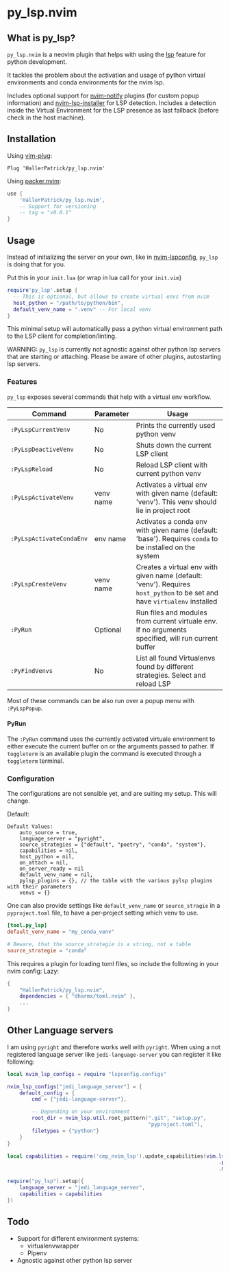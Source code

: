 # py_lsp.nvim

## What is py_lsp?

`py_lsp.nvim` is a neovim plugin that helps with using the [lsp](https://neovim.io/doc/user/lsp.html) feature for python development.

It tackles the problem about the activation and usage of python virtual environments and conda environments
for the nvim lsp.

Includes optional support for [nvim-notify](https://github.com/rcarriga/nviqm-notify) plugins (for custom popup information) and [nvim-lsp-installer](https://github.com/williamboman/nvim-lsp-installer) for LSP detection.
Includes a detection inside the Virtual Environment for the LSP presence as last fallback (before check in the host machine).

## Installation

Using [vim-plug](https://github.com/junegunn/vim-plug):

```viml
Plug 'HallerPatrick/py_lsp.nvim'
```

Using [packer.nvim](https://github.com/wbthomason/packer.nvim):

```lua
use {
    'HallerPatrick/py_lsp.nvim',
    -- Support for versioning
    -- tag = "v0.0.1" 
}
```

## Usage

Instead of initializing the server on your own, like in [nvim-lspconfig](https://github.com/neovim/nvim-lspconfig#quickstart),
`py_lsp` is doing that for you.

Put this in your `init.lua` (or wrap in lua call for your `init.vim`)

```lua
require'py_lsp'.setup {
  -- This is optional, but allows to create virtual envs from nvim
  host_python = "/path/to/python/bin",
  default_venv_name = ".venv" -- For local venv
}
```

This minimal setup will automatically pass a python virtual environment path
to the LSP client for completion/linting.

WARNING: `py_lsp` is currently not agnostic against other python lsp servers that are starting or attaching.
Please be aware of other plugins, autostarting lsp servers.

### Features

`py_lsp` exposes several commands that help with a virtual env workflow.

| Command              | Parameter | Usage                                                                                                                     |
| -------------------- | --------- | ------------------------------------------------------------------------------------------------------------------------- |
| `:PyLspCurrentVenv`  | No        | Prints the currently used python venv                                                                                     |
| `:PyLspDeactiveVenv` | No        | Shuts down the current LSP client                                                                                         |
| `:PyLspReload`       | No        | Reload LSP client with current python venv                                                                                |
| `:PyLspActivateVenv` | venv name | Activates a virtual env with given name (default: 'venv'). This venv should lie in project root                           |
| `:PyLspActivateCondaEnv` | env name | Activates a conda env with given name (default: 'base'). Requires `conda` to be installed on the system                |
| `:PyLspCreateVenv`   | venv name | Creates a virtual env with given name (default: 'venv'). Requires `host_python` to be set and have `virtualenv` installed |
| `:PyRun`             | Optional<command>   | Run files and modules from current virtuale env. If no arguments specified, will run current buffer                                                                           |
| `:PyFindVenvs`       | No        | List all found Virtualenvs found by different strategies. Select and reload LSP                                           |

Most of these commands can be also run over a popup menu with `:PyLspPopup`.


#### PyRun

The `:PyRun` command uses the currently activated virtuale environment to either execute the current buffer on
or the arguments passed to pather. If `toggleterm` is an available plugin the command is executed through 
a `toggleterm` terminal.


### Configuration

The configurations are not sensible yet, and are suiting my setup. This will change.

Default:

```
Default Values:
    auto_source = true,
    language_server = "pyright",
    source_strategies = {"default", "poetry", "conda", "system"},
    capabilities = nil,
    host_python = nil,
    on_attach = nil,
    on_server_ready = nil
    default_venv_name = nil,
    pylsp_plugins = {}, // the table with the various pylsp plugins with their parameters
    venvs = {}
```


One can also provide settings like `default_venv_name` or `source_stragie` in a `pyproject.toml` file, 
to have a per-project setting which venv to use.

```toml
[tool.py_lsp]
default_venv_name = "my_conda_venv"

# Beware, that the source_strategie is a string, not a table
source_strategie = "conda"
```

This requires a plugin for loading toml files, so include the following in your nvim config:
Lazy:

```lua
{
    "HallerPatrick/py_lsp.nvim",
    dependencies = { "dharmx/toml.nvim" },
    ...
}
```

## Other Language servers

I am using `pyright` and therefore works well with `pyright`. When using a not registered language server
like `jedi-language-server` you can register it like following:

```lua
local nvim_lsp_configs = require "lspconfig.configs"

nvim_lsp_configs["jedi_language_server"] = {
    default_config = {
        cmd = {"jedi-language-server"},

        -- Depending on your environment
        root_dir = nvim_lsp.util.root_pattern(".git", "setup.py",
                                              "pyproject.toml"),
        filetypes = {"python"}
    }
}

local capabilities = require('cmp_nvim_lsp').update_capabilities(vim.lsp
                                                                     .protocol
                                                                     .make_client_capabilities())

require("py_lsp").setup({
    language_server = "jedi_language_server",
    capabilities = capabilities
})
```

## Todo

- Support for different environment systems:
  - virtualenvwrapper
  - Pipenv
- Agnostic against other python lsp server

